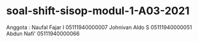 # soal-shift-sisop-modul-1-A03-2021

Anggota : Naufal Fajar  I  05111940000007
          Johnivan Aldo S  05111940000051
          Abdun Nafi'      05111940000066
